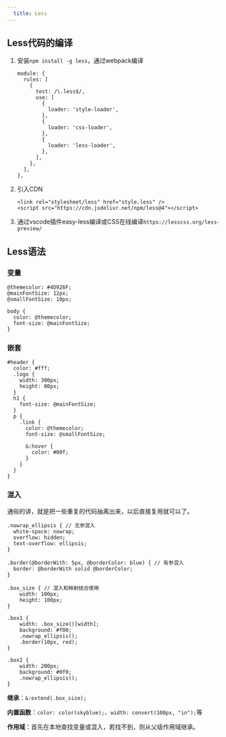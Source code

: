 ```yaml
--- 
  title: Less
---
```


## Less代码的编译

1. 安装`npm install -g less`，通过webpack编译

   ```js:no-line-numbers
   module: {
     rules: [
       {
         test: /\.less$/,
         use: [
           {
             loader: 'style-loader',
           },
           {
             loader: 'css-loader',
           },
           {
             loader: 'less-loader',
           },
         ],
       },
     ],
   },
   ```

2. 引入CDN

   ```html:no-line-numbers
   <link rel="stylesheet/less" href="style.less" />
   <script src="https://cdn.jsdelivr.net/npm/less@4"></script>
   ```

3. 通过vscode插件easy-less编译或CSS在线编译`https://lesscss.org/less-preview/`

## Less语法

### 变量

```less:no-line-numbers
@themecolor: #4D926F;
@mainFontSize: 12px;
@smallFontSize: 10px;

body {
  color: @themecolor;
  font-size: @mainFontSize;
}
```

### 嵌套

```less:no-line-numbers
#header {
  color: #fff;
  .logo {
    width: 300px;
    height: 80px;
  }
  h1 {
    font-size: @mainFontSize;
  }
  p {
    .link {
      color: @themecolor;
      font-size: @smallFontSize;

      &:hover {
        color: #00f;
      }
    }
  }
}
```

### 混入

通俗的讲，就是把一些重复的代码抽离出来，以后直接复用就可以了。

```less:no-line-numbers
.nowrap_ellipsis { // 无参混入
  white-space: nowrap;
  overflow: hidden;
  text-overflow: ellipsis;
}

.border(@borderWith: 5px, @borderColor: blue) { // 有参混入
  border: @borderWith solid @borderColor;
}

.box_size { // 混入和映射结合使用
    width: 100px;
    height: 100px;
}

.box1 {
    width: .box_size()[width];
    background: #f00;
    .nowrap_ellipsis();
    .border(10px, red);
}

.box2 {
    width: 200px;
    background: #0f0;
    .nowrap_ellipsis();
}
```

**继承**：`&:extend(.box_size);`

**内置函数**：`color: color(skyblue);`、`width: convert(100px, "in");`等

**作用域**：首先在本地查找变量或混入，若找不到，则从父级作用域继承。
